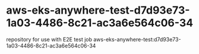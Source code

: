 # aws-eks-anywhere-test-d7d93e73-1a03-4486-8c21-ac3a6e564c06-34
repository for use with E2E test job aws-eks-anywhere-test:d7d93e73-1a03-4486-8c21-ac3a6e564c06-34
